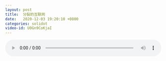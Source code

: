 ```yaml
---
layout: post
title:  分裂的互联网
date:   2020-12-03 19:20:10 +0800
categories: solidot
video-id: U0Gn9CoKjaI
---
```


<audio src="/assets/cdbbd24bd349444b65b1a7a5b8fb7225.mp3" style="width: 100%;" controls></audio>


